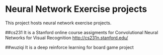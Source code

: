 # Neural Network Exercise projects
  This project hosts neural network exercise projects. 
  
  ##cs231 
  It is a Stanford online course assigments for Convolutional Neural Networks 
  for Visual Recognition http://cs231n.stanford.edu/
  
  ##wuziqi 
  It is a deep reinforce learning for board game project